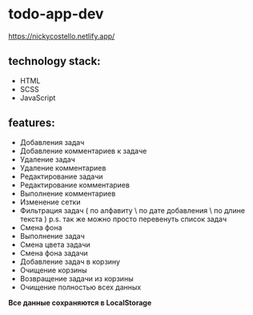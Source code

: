 # todo-app-dev
https://nickycostello.netlify.app/

## technology stack:
- HTML
- SCSS
- JavaScript

## features:

- Добавления задач
- Добавление комментариев к задаче
- Удаление задач
- Удаление комментариев
- Редактирование задачи
- Редактирование комментариев 
- Выполнение комментариев
- Изменение сетки
- Фильтрация задач ( по алфавиту \ по дате добавления \ по длине текста ) p.s. так же можно просто перевенуть список задач
- Смена фона
- Выполнение задач 
- Смена цвета задачи
- Смена фона задачи
- Добавление задач в корзину
- Очищение корзины
- Возвращение задачи из корзины 
- Очищение полностью всех данных 

**Все данные сохраняются в LocalStorage**
